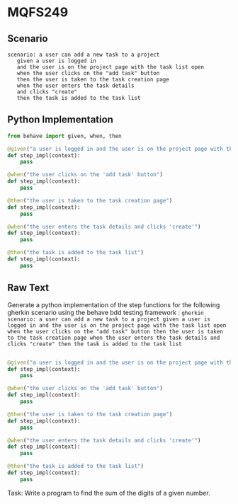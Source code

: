 # MQFS249
## Scenario
```gherkin
scenario: a user can add a new task to a project 
   given a user is logged in 
   and the user is on the project page with the task list open 
   when the user clicks on the "add task" button 
   then the user is taken to the task creation page 
   when the user enters the task details 
   and clicks "create" 
   then the task is added to the task list
```


## Python Implementation
```python
from behave import given, when, then

@given("a user is logged in and the user is on the project page with the task list open")
def step_impl(context):
    pass

@when("the user clicks on the 'add task' button")
def step_impl(context):
    pass

@then("the user is taken to the task creation page")
def step_impl(context):
    pass

@when("the user enters the task details and clicks 'create'")
def step_impl(context):
    pass

@then("the task is added to the task list")
def step_impl(context):
    pass
```


## Raw Text
Generate a python implementation of the step functions for the following gherkin scenario using the behave bdd testing framework : ```gherkin scenario: a user can add a new task to a project given a user is logged in and the user is on the project page with the task list open when the user clicks on the "add task" button then the user is taken to the task creation page when the user enters the task details and clicks "create" then the task is added to the task list ```



```python from behave import given, when, then

@given("a user is logged in and the user is on the project page with the task list open")
def step_impl(context):
    pass

@when("the user clicks on the 'add task' button")
def step_impl(context):
    pass

@then("the user is taken to the task creation page")
def step_impl(context):
    pass

@when("the user enters the task details and clicks 'create'")
def step_impl(context):
    pass

@then("the task is added to the task list")
def step_impl(context):
    pass
```

Task: Write a program to find the sum of the digits of a given number.
